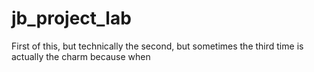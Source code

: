 # jb_project_lab
First of this, but technically the second, but sometimes the third time is actually the charm because when
